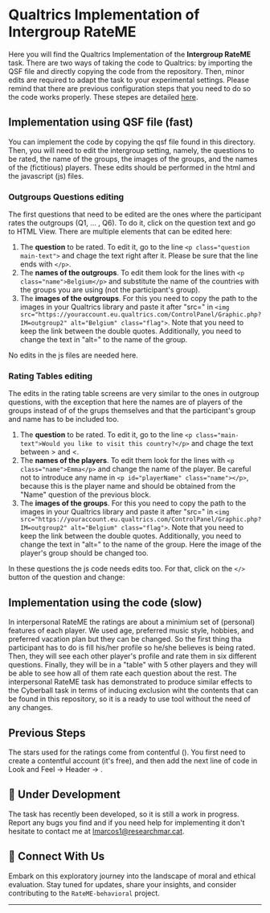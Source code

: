 # Qualtrics Implementation of Intergroup RateME

Here you will find the Qualtrics Implementation of the **Intergroup RateME** task. There are two ways of taking the code to Qualtrics: by importing the QSF file and directly copying the code from the repository. Then, minor edits are required to adapt the task to your experimental settings. Please remind that there are previous configuration steps that you need to do so the code works properly. These stepes are detailed [here](../).

## Implementation using QSF file (fast)

You can implement the code by copying the qsf file found in this directory. Then, you will need to edit the intergroup setting, namely, the questions to be rated, the name of the groups, the images of the groups, and the names of the (fictitious) players. These edits should be performed in the html and the javascript (js) files.

### Outgroups Questions editing

The first questions that need to be edited are the ones where the participant rates the outgroups (Q1, ... , Q6). To do it, click on the question text and go to HTML View. There are multiple elements that can be edited here:

1. The **question** to be rated. To edit it, go to the line `<p class="question main-text">` and chage the text right after it. Please be sure that the line ends with `</p>`.
2. The **names of the outgroups**. To edit them look for the lines with `<p class="name">Belgium</p>` and substitute the name of the countries with the groups you are using (not the participant's group).
3. The **images of the outgroups**. For this you need to copy the path to the images in your Qualtrics library and paste it after "src=" in `<img src="https://youraccount.eu.qualtrics.com/ControlPanel/Graphic.php?IM=outgroup2" alt="Belgium" class="flag">`. Note that you need to keep the link between the double quotes. Additionally, you need to change the text in "alt=" to the name of the group.

No edits in the js files are needed here.

### Rating Tables editing

The edits in the rating table screens are very similar to the ones in outgroup questions, with the exception that here the names are of players of the groups instead of of the grups themselves and that the participant's group and name has to be included too.

1. The **question** to be rated. To edit it, go to the line `<p class="main-text">Would you like to visit this country?</p>` and chage the text between > and <.
2. The **names of the players**. To edit them look for the lines with `<p class="name">Emma</p>` and change the name of the player. Be careful not to introduce any name in `<p id="playerName" class="name"></p>`, because this is the player name and should be obtained from the "Name" question of the previous block.
3. The **images of the groups**. For this you need to copy the path to the images in your Qualtrics library and paste it after "src=" in `<img src="https://youraccount.eu.qualtrics.com/ControlPanel/Graphic.php?IM=outgroup2" alt="Belgium" class="flag">`. Note that you need to keep the link between the double quotes. Additionally, you need to change the text in "alt=" to the name of the group. Here the image of the player's group should be changed too.

In these questions the js code needs edits too. For that, click on the `</>` button of the question and change:



## Implementation using the code (slow)

In interpersonal RateME the ratings are about a minimium set of (personal) features of each player. We used age, preferred music style, hobbies, and preferred vacation plan but they can be changed. So the first thing tha participant has to do is fill his/her profile so he/she believes is being rated. Then, they will see each other player's profile and rate them in six different questions. Finally, they will be in a "table" with 5 other players and they will be able to see how all of them rate each question about the rest. The interpersonal RateME task has demonstrated to produce similar effects to the Cyberball task in terms of inducing exclusion wiht the contents that can be found in this repository, so it is a ready to use tool without the need of any changes.


## Previous Steps

The stars used for the ratings come from contentful (). You first need to create a contentful account (it's free), and then add the next line of code in Look and Feel -> Header -> .



## 🚧 Under Development

The task has recently been developed, so it is still a work in progress. Report any bugs you find and if you need help for implementing it don't hesitate to contact me at lmarcos1@researchmar.cat.

## 🔗 Connect With Us

Embark on this exploratory journey into the landscape of moral and ethical evaluation. Stay tuned for updates, share your insights, and consider contributing to the `RateME-behavioral` project.

---

